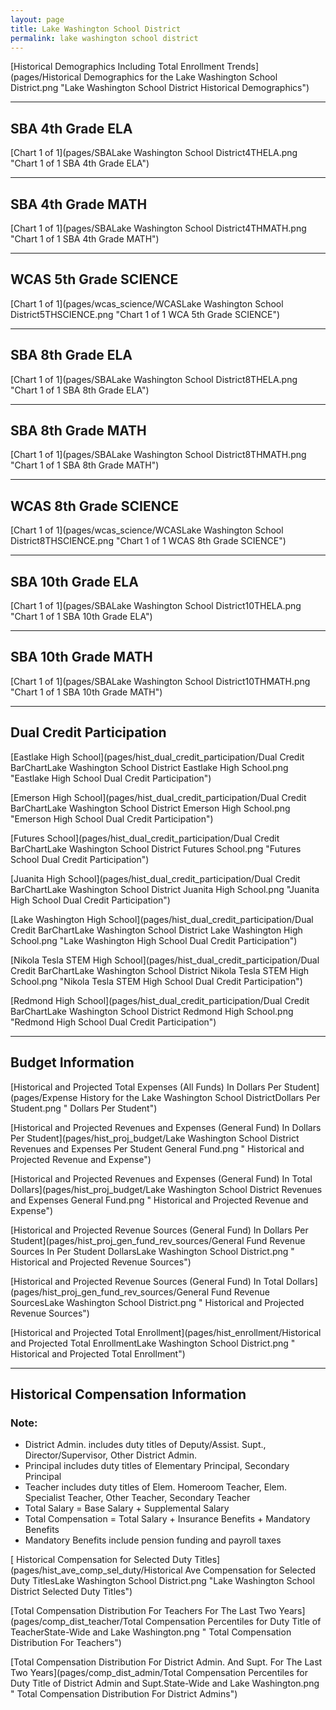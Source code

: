```yaml
---
layout: page
title: Lake Washington School District
permalink: lake washington school district
---
```



[Historical Demographics Including Total Enrollment Trends](pages/Historical Demographics for the Lake Washington School District.png "Lake Washington School District Historical Demographics")

___

## SBA 4th Grade ELA

[Chart 1 of 1](pages/SBALake Washington School District4THELA.png "Chart 1 of 1 SBA 4th Grade ELA")


___

## SBA 4th Grade MATH

[Chart 1 of 1](pages/SBALake Washington School District4THMATH.png "Chart 1 of 1 SBA 4th Grade MATH")


___

## WCAS 5th Grade SCIENCE

[Chart 1 of 1](pages/wcas_science/WCASLake Washington School District5THSCIENCE.png "Chart 1 of 1 WCA 5th Grade SCIENCE")


___

## SBA 8th Grade ELA

[Chart 1 of 1](pages/SBALake Washington School District8THELA.png "Chart 1 of 1 SBA 8th Grade ELA")


___

## SBA 8th Grade MATH

[Chart 1 of 1](pages/SBALake Washington School District8THMATH.png "Chart 1 of 1 SBA 8th Grade MATH")


___

## WCAS 8th Grade SCIENCE

[Chart 1 of 1](pages/wcas_science/WCASLake Washington School District8THSCIENCE.png "Chart 1 of 1 WCAS 8th Grade SCIENCE")


___

## SBA 10th Grade ELA

[Chart 1 of 1](pages/SBALake Washington School District10THELA.png "Chart 1 of 1 SBA 10th Grade ELA")


___

## SBA 10th Grade MATH

[Chart 1 of 1](pages/SBALake Washington School District10THMATH.png "Chart 1 of 1 SBA 10th Grade MATH")


___

## Dual Credit Participation

[Eastlake High School](pages/hist_dual_credit_participation/Dual Credit BarChartLake Washington School District Eastlake High School.png "Eastlake High School Dual Credit Participation")

[Emerson High School](pages/hist_dual_credit_participation/Dual Credit BarChartLake Washington School District Emerson High School.png "Emerson High School Dual Credit Participation")

[Futures School](pages/hist_dual_credit_participation/Dual Credit BarChartLake Washington School District Futures School.png "Futures School Dual Credit Participation")

[Juanita High School](pages/hist_dual_credit_participation/Dual Credit BarChartLake Washington School District Juanita High School.png "Juanita High School Dual Credit Participation")

[Lake Washington High School](pages/hist_dual_credit_participation/Dual Credit BarChartLake Washington School District Lake Washington High School.png "Lake Washington High School Dual Credit Participation")

[Nikola Tesla STEM High School](pages/hist_dual_credit_participation/Dual Credit BarChartLake Washington School District Nikola Tesla STEM High School.png "Nikola Tesla STEM High School Dual Credit Participation")

[Redmond High School](pages/hist_dual_credit_participation/Dual Credit BarChartLake Washington School District Redmond High School.png "Redmond High School Dual Credit Participation")


___

## Budget Information

[Historical and Projected Total Expenses (All Funds) In Dollars Per Student](pages/Expense History for the Lake Washington School DistrictDollars Per Student.png " Dollars Per Student")

[Historical and Projected Revenues and Expenses (General Fund) In Dollars Per Student](pages/hist_proj_budget/Lake Washington School District Revenues and Expenses Per Student General Fund.png " Historical and Projected Revenue and Expense")

[Historical and Projected Revenues and Expenses (General Fund) In Total Dollars](pages/hist_proj_budget/Lake Washington School District Revenues and Expenses General Fund.png " Historical and Projected Revenue and Expense")

[Historical and Projected Revenue Sources (General Fund) In Dollars Per Student](pages/hist_proj_gen_fund_rev_sources/General Fund Revenue Sources In Per Student DollarsLake Washington School District.png " Historical and Projected Revenue Sources")

[Historical and Projected Revenue Sources (General Fund) In Total Dollars](pages/hist_proj_gen_fund_rev_sources/General Fund Revenue SourcesLake Washington School District.png " Historical and Projected Revenue Sources")

[Historical and Projected Total Enrollment](pages/hist_enrollment/Historical and Projected Total EnrollmentLake Washington School District.png " Historical and Projected Total Enrollment")


___

## Historical Compensation Information
### Note:
- District Admin. includes duty titles of Deputy/Assist. Supt., Director/Supervisor, Other District Admin.
- Principal includes duty titles of Elementary Principal, Secondary Principal
- Teacher includes duty titles of Elem. Homeroom Teacher, Elem. Specialist Teacher, Other Teacher, Secondary Teacher
- Total Salary = Base Salary + Supplemental Salary
- Total Compensation = Total Salary + Insurance Benefits + Mandatory Benefits
- Mandatory Benefits include pension funding and payroll taxes

[ Historical Compensation for Selected Duty Titles](pages/hist_ave_comp_sel_duty/Historical Ave Compensation for Selected Duty TitlesLake Washington School District.png "Lake Washington School District Selected Duty Titles")

[Total Compensation Distribution For Teachers For The Last Two Years](pages/comp_dist_teacher/Total Compensation Percentiles for Duty Title of TeacherState-Wide and Lake Washington.png " Total Compensation Distribution For Teachers")

[Total Compensation Distribution For District Admin. And Supt. For The Last Two Years](pages/comp_dist_admin/Total Compensation Percentiles for Duty Title of District Admin and Supt.State-Wide and Lake Washington.png " Total Compensation Distribution For District Admins")

